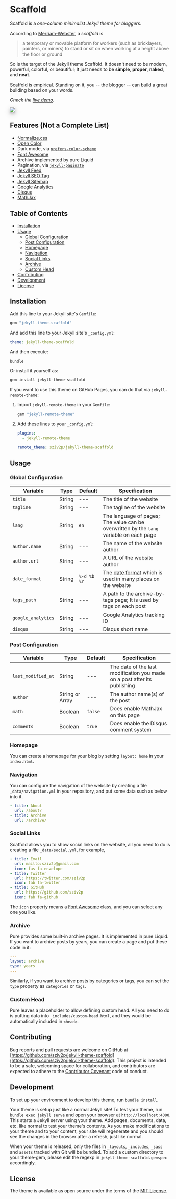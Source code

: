 # Scaffold <!-- omit in toc -->

Scaffold is a *one-column minimalist Jekyll theme for bloggers*.

According to [Merriam-Webster](https://www.merriam-webster.com/), a *scaffold* is

> a temporary or movable platform for workers (such as bricklayers, painters, or miners) to stand or sit on when working at a height above the floor or ground

So is the target of the Jekyll theme Scaffold. It doesn't need to be modern, powerful, colorful, or beautiful; It just needs to be **simple**, **proper**, **naked**, and **neat**.

Scaffold is empirical. Standing on it, you -- the blogger -- can build a great building based on your words.

*Check the [live demo](https://sziv2p.github.io/jekyll-theme-scaffold/).*

<img src="./screenshot.png" style="box-shadow: 0 4px 8px 0 rgba(0, 0, 0, 0.2), 0 6px 20px 0 rgba(0, 0, 0, 0.19);" />

## Features (Not a Complete List) <!-- omit in toc -->

- [Normalize.css](http://necolas.github.io/normalize.css/)
- [Open Color](https://yeun.github.io/open-color/)
- Dark mode, via [`prefers-color-scheme`](https://developer.mozilla.org/en-US/docs/Web/CSS/@media/prefers-color-scheme)
- [Font Awesome](https://fontawesome.com/)
- Archive implemented by pure Liquid
- Pagination, via [`jekyll-paginate`](https://rubygems.org/gems/jekyll-paginate)
- [Jekyll Feed](https://github.com/jekyll/jekyll-feed/)
- [Jekyll SEO Tag](https://github.com/jekyll/jekyll-seo-tag/)
- [Jekyll Sitemap](https://github.com/jekyll/jekyll-sitemap/)
- [Google Analytics](https://analytics.google.com/)
- [Disqus](https://disqus.com/)
- [MathJax](https://www.mathjax.org/)

## Table of Contents <!-- omit in toc -->

- [Installation](#installation)
- [Usage](#usage)
  - [Global Configuration](#global-configuration)
  - [Post Configuration](#post-configuration)
  - [Homepage](#homepage)
  - [Navigation](#navigation)
  - [Social Links](#social-links)
  - [Archive](#archive)
  - [Custom Head](#custom-head)
- [Contributing](#contributing)
- [Development](#development)
- [License](#license)

## Installation

Add this line to your Jekyll site's `Gemfile`:

```ruby
gem "jekyll-theme-scaffold"
```

And add this line to your Jekyll site's `_config.yml`:

```yaml
theme: jekyll-theme-scaffold
```

And then execute:

    bundle

Or install it yourself as:

    gem install jekyll-theme-scaffold

If you want to use this theme on GitHub Pages, you can do that via `jekyll-remote-theme`:

1. Import `jekyll-remote-theme` in your `Gemfile`:

    ```ruby
    gem "jekyll-remote-theme"
    ```

2. Add these lines to your `_config.yml`:

    ```yml
    plugins:
      - jekyll-remote-theme

    remote_theme: sziv2p/jekyll-theme-scaffold
    ```

## Usage

### Global Configuration

| Variable | Type | Default | Specification |
| -------- | ---- | ------- | ------------- |
| `title` | String | --- | The title of the website |
| `tagline` | String | --- | The tagline of the website |
| `lang` | String | `en` | The language of pages; The value can be overwritten by the `lang` variable on each page |
| `author.name` | String | --- | The name of the website author |
| `author.url` | String | --- | A URL of the website author |
| `date_format` | String | `%-d %b %Y` | The [date format](http://alanwsmith.com/jekyll-liquid-date-formatting-examples) which is used in many places on the website |
| `tags_path` | String | --- | A path to the archive-by-tags page; It is used by tags on each post |
| `google_analytics` | String | --- | Google Analytics tracking ID |
| `disqus` | String | --- | Disqus short name |

### Post Configuration

| Variable | Type | Default | Specification |
| -------- | ---- | ------- | ------------- |
| `last_modified_at` | String | --- | The date of the last modification you made on a post after its publishing |
| `author` | String or Array | --- | The author name(s) of the post |
| `math` | Boolean | `false` | Does enable MathJax on this page |
| `comments` | Boolean | `true` | Does enable the Disqus comment system |

### Homepage

You can create a homepage for your blog by setting `layout: home` in your `index.html`.

### Navigation

You can configure the navigation of the website by creating a file `_data/navigation.yml` in your repository, and put some data such as below into it.

```yml
- title: About
  url: /about/
- title: Archive
  url: /archive/
```

### Social Links

Scaffold allows you to show social links on the website, all you need to do is creating a file `_data/social.yml`, for example,

```yml
- title: Email
  url: mailto:sziv2p@gmail.com
  icon: fas fa-envelope
- title: Twitter
  url: https://twitter.com/sziv2p
  icon: fab fa-twitter
- title: GitHub
  url: https://github.com/sziv2p
  icon: fab fa-github
```

The `icon` property means a [Font Awesome](https://fontawesome.com/) class, and you can select any one you like.

### Archive

Pure provides some built-in archive pages. It is implemented in pure Liquid. If you want to archive posts by years, you can create a page and put these code in it:

```yml
---
layout: archive
type: years
---
```

Similarly, if you want to archive posts by categories or tags, you can set the `type` property as `categories` or `tags`.

### Custom Head

Pure leaves a placeholder to allow defining custom head. All you need to do is putting data into `_includes/custom-head.html`, and they would be automatically included in `<head>`.

## Contributing

Bug reports and pull requests are welcome on GitHub at [https://github.com/sziv2p/jekyll-theme-scaffold](https://github.com/sziv2p/jekyll-theme-scaffold). This project is intended to be a safe, welcoming space for collaboration, and contributors are expected to adhere to the [Contributor Covenant](http://contributor-covenant.org) code of conduct.

## Development

To set up your environment to develop this theme, run `bundle install`.

Your theme is setup just like a normal Jekyll site! To test your theme, run `bundle exec jekyll serve` and open your browser at `http://localhost:4000`. This starts a Jekyll server using your theme. Add pages, documents, data, etc. like normal to test your theme's contents. As you make modifications to your theme and to your content, your site will regenerate and you should see the changes in the browser after a refresh, just like normal.

When your theme is released, only the files in `_layouts`, `_includes`, `_sass` and `assets` tracked with Git will be bundled.
To add a custom directory to your theme-gem, please edit the regexp in `jekyll-theme-scaffold.gemspec` accordingly.

## License

The theme is available as open source under the terms of the [MIT License](https://opensource.org/licenses/MIT).
